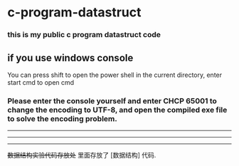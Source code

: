 # c-program-datastruct

### this is my public c program datastruct code 
## if you use windows console
You can press shift to open the power shell in the current directory, enter start cmd to open cmd
### Please enter the console yourself and enter CHCP 65001 to change the encoding to UTF-8, and open the compiled exe file to solve the encoding problem.
***
***
***
~~数据结构实验代码存放处~~
里面存放了 [数据结构] 代码.

[^数据结构]:现在更新到第四章